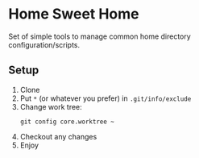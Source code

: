 # Home Sweet Home

Set of simple tools to manage common home directory configuration/scripts.

## Setup

1. Clone
1. Put `*` (or whatever you prefer) in `.git/info/exclude`
1. Change work tree:
    ```
    git config core.worktree ~
    ```
1. Checkout any changes
1. Enjoy
